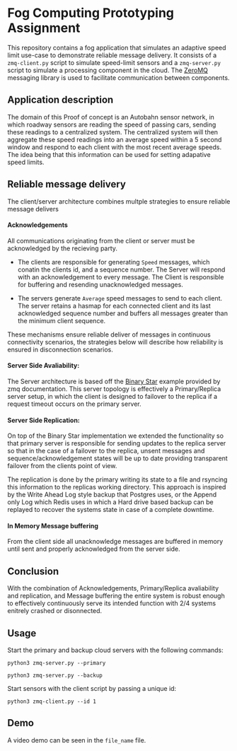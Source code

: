 # Fog Computing Prototyping Assignment

This repository contains a fog application that simulates an adaptive speed limit use-case to demonstrate reliable message delivery. It consists of a `zmq-client.py` script to simulate speed-limit sensors and a `zmq-server.py` script to simulate a processing component in the cloud. The [ZeroMQ](https://zeromq.org) messaging library is used to facilitate communication between components.

## Application description

The domain of this Proof of concept is an Autobahn sensor network, in which roadway sensors are reading the speed of passing cars, sending these readings to a centralized system. The centralized system will then aggregate these speed readings into an average speed within a 5 second window and respond to each client with the most recent average speeds. The idea being that this information can be used for setting adapative speed limits.



## Reliable message delivery

The client/server architecture combines multple strategies to ensure reliable message delivers

#### Acknowledgements

All communications originating from the client or server must be acknowledged by the recieving party. 

- The clients are responsible for generating `Speed` messages, which conatin the clients id, and a sequence number. The Server will respond with an acknowledgement to every message. The Client is responsible for buffering and resending unacknowledged messages.

- The servers generate `Average` speed messages to send to each client. The server retains a hasmap for each connected client and its last acknowledged sequence number and buffers all messages greater than the minimum client sequence. 

These mechanisms ensure reliable deliver of messages in continuous connectivity scenarios, the strategies below will describe how reliability is ensured in disconnection scenarios.


#### Server Side Avaliability:

 The Server architecture is based off the [Binary Star](https://zguide.zeromq.org/docs/chapter4/) example provided by zmq documentation. This server topology is effectively a Primary/Replica server setup, in which the client is designed to failover to the replica if a request timeout occurs on the primary server. 

#### Server Side Replication:

 On top of the Binary Star implementation we extended the functionality so that primary server is responsible for sending updates to the replica server so that in the case of a failover to the replica, unsent messages and sequence/acknowledgement states will be up to date providing transparent failover from the clients point of view.

 The replication is done by the primary writing its state to a file and rsyncing this information to the replicas working directory. This approach is inspired by the Write Ahead Log style backup that Postgres uses, or the Append only Log which Redis uses in which a Hard drive based backup can be replayed to recover the systems state in case of a complete downtime.

#### In Memory Message buffering

From the client side all unacknowledge messages are buffered in memory until sent and properly acknowledged from the server side. 

## Conclusion

With the combination of Acknowledgements, Primary/Replica avaliability and replication, and Message buffering the entire system is robust enough to effectively continuously serve its intended function with 2/4 systems enitrely crashed or disonnected. 

## Usage

Start the primary and backup cloud servers with the following commands:

`python3 zmq-server.py --primary`

`python3 zmq-server.py --backup`

Start sensors with the client script by passing a unique id:

`python3 zmq-client.py --id 1`

## Demo

A video demo can be seen in the `file_name` file.
